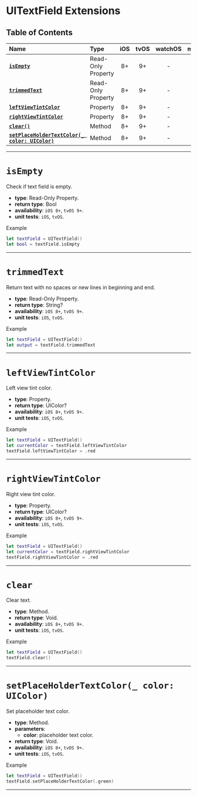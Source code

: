 # UITextField Extensions

## Table of Contents

| Name | Type | iOS | tvOS | watchOS | macOS |
|:--- | :--- | :---: | :---: | :---: | :---: |
| [**`isEmpty`**](#isempty) | Read-Only Property | 8+ | 9+ | - | - |
| [**`trimmedText`**](#trimmedtext) | Read-Only Property | 8+ | 9+ | - | - |
| [**`leftViewTintColor`**](#leftviewtintcolor) | Property | 8+ | 9+ | - | - |
| [**`rightViewTintColor`**](#rightviewtintcolor) | Property | 8+ | 9+ | - | - |
| [**`clear()`**](#clear) | Method | 8+ | 9+ | - | - |
| [**`setPlaceHolderTextColor(_ color: UIColor)`**](#setplaceholdertextcolor_-color-uicolor) | Method | 8+ | 9+ | - | - |


---


# `isEmpty`
Check if text field is empty.

- **type**: Read-Only Property.
- **return type**: Bool
- **availability**: `iOS 8+`, `tvOS 9+`.
- **unit tests**: `iOS`, `tvOS`.

Example

```swift
let textField = UITextField()
let bool = textField.isEmpty
```


---


# `trimmedText`
Return text with no spaces or new lines in beginning and end.

- **type**: Read-Only Property.
- **return type**: String?
- **availability**: `iOS 8+`, `tvOS 9+`.
- **unit tests**: `iOS`, `tvOS`.

Example

```swift
let textField = UITextField()
let output = textField.trimmedText
```


---


# `leftViewTintColor`
Left view tint color.

- **type**: Property.
- **return type**: UIColor?
- **availability**: `iOS 8+`, `tvOS 9+`.
- **unit tests**: `iOS`, `tvOS`.

Example

```swift
let textField = UITextField()
let currentColor = textField.leftViewTintColor
textField.leftViewTintColor = .red
```


---


# `rightViewTintColor`
Right view tint color.

- **type**: Property.
- **return type**: UIColor?
- **availability**: `iOS 8+`, `tvOS 9+`.
- **unit tests**: `iOS`, `tvOS`.

Example

```swift
let textField = UITextField()
let currentColor = textField.rightViewTintColor
textField.rightViewTintColor = .red
```


---


# `clear`
Clear text.

- **type**: Method.
- **return type**: Void.
- **availability**: `iOS 8+`, `tvOS 9+`.
- **unit tests**: `iOS`, `tvOS`.

Example

```swift
let textField = UITextField()
textField.clear()
```


---


# `setPlaceHolderTextColor(_ color: UIColor)`
Set placeholder text color.

- **type**: Method.
- **parameters**:
    - **color**: placeholder text color.
- **return type**: Void.
- **availability**: `iOS 8+`, `tvOS 9+`.
- **unit tests**: `iOS`, `tvOS`.

Example

```swift
let textField = UITextField()
textField.setPlaceHolderTextColor(.green)
```

---
